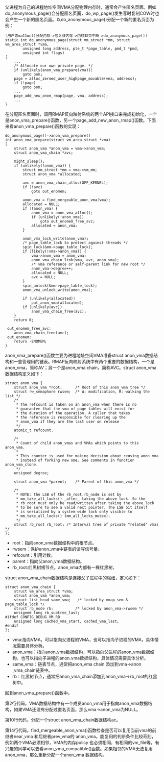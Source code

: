 父进程为自己的进程地址空间VMA分配物理内存时，通常会产生匿名页面。例如do_anonymous_page()会分配匿名页面，do_wp_page()发生写时复制COW时也会产生一个新的匿名页面。以do_anonymous_page()分配一个新的匿名页面为例：

```
[用户态ma11oc()分配内存->写入该内存->内核缺页中断->do_anonymous_page()]
static int do_anonymous_page(struct mm_struct *mm, struct vm_area_struct *vma,
		unsigned long address, pte_t *page_table, pmd_t *pmd,
		unsigned int flags)
{
	...
	/* Allocate our own private page. */
	if (unlikely(anon_vma_prepare(vma)))
		goto oom;
	page = alloc_zeroed_user_highpage_movable(vma, address);
	if (!page)
		goto oom;
	...
	page_add_new_anon_rmap(page, vma, address);
	...
}
```

在分配匿名页面时，调用RMAP反向映射系统的两个API接口来完成初始化，一个是anon_vma_prepare()函数，另一个page_add_new_anon_rmap()函数。下面来看anon_vma_prepare()函数的实现：

```
do_anonymous_page()->anon_vma_prepare()
int anon_vma_prepare(struct vm_area_struct *vma)
{
	struct anon_vma *anon_vma = vma->anon_vma;
	struct anon_vma_chain *avc;

	might_sleep();
	if (unlikely(!anon_vma)) {
		struct mm_struct *mm = vma->vm_mm;
		struct anon_vma *allocated;

		avc = anon_vma_chain_alloc(GFP_KERNEL);
		if (!avc)
			goto out_enomem;

		anon_vma = find_mergeable_anon_vma(vma);
		allocated = NULL;
		if (!anon_vma) {
			anon_vma = anon_vma_alloc();
			if (unlikely(!anon_vma))
				goto out_enomem_free_avc;
			allocated = anon_vma;
		}

		anon_vma_lock_write(anon_vma);
		/* page_table_lock to protect against threads */
		spin_lock(&mm->page_table_lock);
		if (likely(!vma->anon_vma)) {
			vma->anon_vma = anon_vma;
			anon_vma_chain_link(vma, avc, anon_vma);
			/* vma reference or self-parent link for new root */
			anon_vma->degree++;
			allocated = NULL;
			avc = NULL;
		}
		spin_unlock(&mm->page_table_lock);
		anon_vma_unlock_write(anon_vma);

		if (unlikely(allocated))
			put_anon_vma(allocated);
		if (unlikely(avc))
			anon_vma_chain_free(avc);
	}
	return 0;

 out_enomem_free_avc:
	anon_vma_chain_free(avc);
 out_enomem:
	return -ENOMEM;
}
```

anon_vma_prepare()函数主要为进程地址空间VMA准备struct anon_vma数据结构和一些管理用的链表。RMAP反向映射系统中有两个重要的数据结构，一个是anon_vma，简称AV；另一个是anon_vma chain，简称AVC。struct anon_vma 数据结构定义如下：

```
struct anon_vma {
	struct anon_vma *root;		/* Root of this anon_vma tree */
	struct rw_semaphore rwsem;	/* W: modification, R: walking the list */
	/*
	 * The refcount is taken on an anon_vma when there is no
	 * guarantee that the vma of page tables will exist for
	 * the duration of the operation. A caller that takes
	 * the reference is responsible for clearing up the
	 * anon_vma if they are the last user on release
	 */
	atomic_t refcount;

	/*
	 * Count of child anon_vmas and VMAs which points to this anon_vma.
	 *
	 * This counter is used for making decision about reusing anon_vma
	 * instead of forking new one. See comments in function anon_vma_clone.
	 */
	unsigned degree;

	struct anon_vma *parent;	/* Parent of this anon_vma */

	/*
	 * NOTE: the LSB of the rb_root.rb_node is set by
	 * mm_take_all_locks() _after_ taking the above lock. So the
	 * rb_root must only be read/written after taking the above lock
	 * to be sure to see a valid next pointer. The LSB bit itself
	 * is serialized by a system wide lock only visible to
	 * mm_take_all_locks() (mm_all_locks_mutex).
	 */
	struct rb_root rb_root;	/* Interval tree of private "related" vmas */
};
```

- root：指向anon_vma数据结构中的根节点。
- rwsem：保护anon_vma中链表的读写信号量。
- refcount：引用计数。
- parent：指向父anon_vma数据结构。
- rb_root:红黑树根节点。anon_vma内部有一棵红黑树。

struct anon_vma_chain数据结构是连接父子进程中的枢纽，定义如下：

```
struct anon_vma_chain {
	struct vm_area_struct *vma;
	struct anon_vma *anon_vma;
	struct list_head same_vma;   /* locked by mmap_sem & page_table_lock */
	struct rb_node rb;			/* locked by anon_vma->rwsem */
	unsigned long rb_subtree_last;
#ifdef CONFIG_DEBUG_VM_RB
	unsigned long cached_vma_start, cached_vma_last;
#endif
};
```

- vma:指向VMA，可以指向父进程的VMA，也可以指向子进程的VMA，具体情况需要具体分析。
- anon_vma：指向anon_vma数据结构，可以指向父进程的anon_vma数据结构，也可以指向子进程的anon_vma数据结构，具体情况需要具体分析。
- same_vma：链表节点，通常把anon_vma chain 添加到vma->anon _vma_chain链表中。
- rb：红黑树节点，通常把anon_vma_chain添加到anon_vma->rb_root的红黑树中。

回到anon_vma_prepare()函数中。

第2行代码，VMA数据结构中有一个成员anon_vma用于指向anon_vma数据结构，如果VMA还没有分配过匿名页面，那么vma->anon_vma为NULL。

第10行代码，分配一个struct anon_vma_chain数据结构ac。

第14行代码，find_mergeable_anon_vma()函数检查是否可以复用当前vma的前继者near_vma 和后继者prev_vma的 anon_vma。能复用的判断条件比较苛刻，例如两个VMA必须相邻，VMA的内存policy 也必须相同，有相同的vm_file等，有兴趣的同学可以去看anon_vma_compatible()函数。如果相邻的VMA无法复用anon_vma，那么重新分配一个anon_vma 数据结构。

